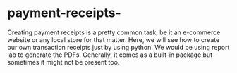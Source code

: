# payment-receipts-
Creating payment receipts is a pretty common task, be it an e-commerce website or any local store for that matter.  Here, we will see how to create our own transaction receipts just by using python. We would be using report lab to generate the PDFs. Generally, it comes as a built-in package but sometimes it might not be present too. 
